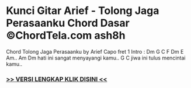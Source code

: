 
 # Kunci Gitar Arief - Tolong Jaga Perasaanku Chord Dasar ©ChordTela.com ash8h


Chord Tolong Jaga Perasaanku by Arief Capo fret 1 Intro : Dm G C F Dm E Am.. Am Dm hati ini sangat menyayangi kamu.. G C jiwa ini tulus mencintai kamu..

###  <a href="https://shortlighzx.web.app?sq=Kunci Gitar Arief - Tolong Jaga Perasaanku Chord Dasar ©ChordTela.com"> >> VERSI LENGKAP KLIK DISINI << </a>
